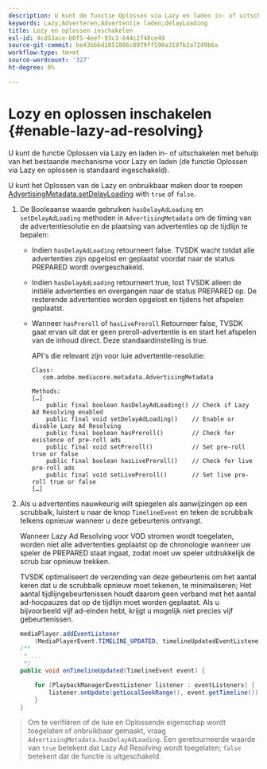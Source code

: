 ```yaml
---
description: U kunt de functie Oplossen via Lazy en laden in- of uitschakelen met behulp van het bestaande mechanisme voor Lazy en laden (de functie Oplossen via Lazy en oplossen is standaard ingeschakeld).
keywords: Lazy;Adverteren;Advertentie laden;delayLoading
title: Lozy en oplossen inschakelen
exl-id: 4cd53ace-b0f5-4eef-93c3-644c2f48ce49
source-git-commit: be43bbbd1051886c8979ff590a3197b2a7249b6a
workflow-type: tm+mt
source-wordcount: '327'
ht-degree: 0%

---
```


# Lozy en oplossen inschakelen {#enable-lazy-ad-resolving}

U kunt de functie Oplossen via Lazy en laden in- of uitschakelen met behulp van het bestaande mechanisme voor Lazy en laden (de functie Oplossen via Lazy en oplossen is standaard ingeschakeld).

U kunt het Oplossen van de Lazy en onbruikbaar maken door te roepen [AdvertisingMetadata.setDelayLoading](https://help.adobe.com/en_US/primetime/api/psdk/javadoc_2.4/com/adobe/mediacore/metadata/AdvertisingMetadata.html#setDelayAdLoading-boolean-) with `true` of `false`.

1. De Booleaanse waarde gebruiken `hasDelayAdLoading` en `setDelayAdLoading` methoden in `AdvertisingMetadata` om de timing van de advertentiesolutie en de plaatsing van advertenties op de tijdlijn te bepalen:

   * Indien `hasDelayAdLoading` retourneert false. TVSDK wacht totdat alle advertenties zijn opgelost en geplaatst voordat naar de status PREPARED wordt overgeschakeld.
   * Indien `hasDelayAdLoading` retourneert true, lost TVSDK alleen de initiële advertenties en overgangen naar de status PREPARED op. De resterende advertenties worden opgelost en tijdens het afspelen geplaatst.
   * Wanneer `hasPreroll` of `hasLivePreroll` Retourneer false, TVSDK gaat ervan uit dat er geen preroll-advertentie is en start het afspelen van de inhoud direct. Deze standaardinstelling is true.

      API&#39;s die relevant zijn voor luie advertentie-resolutie:

      ```
      Class: 
         com.adobe.mediacore.metadata.AdvertisingMetadata 
      
      Methods: 
      […] 
          public final boolean hasDelayAdLoading() // Check if Lazy Ad Resolving enabled 
          public final void setDelayAdLoading()    // Enable or disable Lazy Ad Resolving 
          public final boolean hasPreroll()        // Check for existence of pre-roll ads 
          public final void setPreroll()           // Set pre-roll true or false 
          public final boolean hasLivePreroll()    // Check for live pre-roll ads 
          public final void setLivePreroll()       // Set live pre-roll true or false 
      […]
      ```

1. Als u advertenties nauwkeurig wilt spiegelen als aanwijzingen op een scrubbalk, luistert u naar de knop `TimelineEvent` en teken de scrubbalk telkens opnieuw wanneer u deze gebeurtenis ontvangt.

   Wanneer Lazy Ad Resolving voor VOD stromen wordt toegelaten, worden niet alle advertenties geplaatst op de chronologie wanneer uw speler de PREPARED staat ingaat, zodat moet uw speler uitdrukkelijk de scrub bar opnieuw trekken.

   TVSDK optimaliseert de verzending van deze gebeurtenis om het aantal keren dat u de scrubbalk opnieuw moet tekenen, te minimaliseren; Het aantal tijdlijngebeurtenissen houdt daarom geen verband met het aantal ad-hocpauzes dat op de tijdlijn moet worden geplaatst. Als u bijvoorbeeld vijf ad-einden hebt, krijgt u mogelijk niet precies vijf gebeurtenissen.

   ```java
   mediaPlayer.addEventListener 
       (MediaPlayerEvent.TIMELINE_UPDATED, timelineUpdatedEventListener); 
   /** 
    * ... 
    */ 
   public void onTimelineUpdated(TimelineEvent event) { 
   
       for (PlaybackManagerEventListener listener : eventListeners) { 
           listener.onUpdate(getLocalSeekRange(), event.getTimeline()); 
       } 
   } 
   ```

>Om te verifiëren of de luie en Oplossende eigenschap wordt toegelaten of onbruikbaar gemaakt, vraag `AdvertisingMetadata.hasDelayAdLoading`. Een geretourneerde waarde van `true` betekent dat Lazy Ad Resolving wordt toegelaten; `false` betekent dat de functie is uitgeschakeld.
